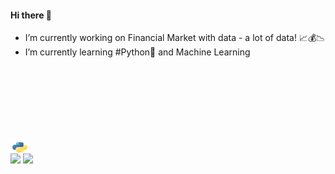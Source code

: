 #### Hi there 👋
- I’m currently working on Financial Market with data - a lot of data! 📈💰📉
- I’m currently learning #Python🐍 and Machine Learning





<div>
   <a ref="https://github.com/thiagoscavone/">
   <img height="100em" scr="https://github-readme-stats.vercel.app/api?username=thiagoscavone&show_icons=true&theme=dracula&include_all_commits=true&count_private=rtue"/>
   <img height="100em" scr="https://github-readme-stats.vercel.app/api/top-langs/?username=thiagoscavone&layout=compact&lnags_count=16&theme=dracula"/>  
</div>


<div style="display: inline_block"><br>
   <img align="center" alt="scavone-Python" height="20" width="30" src="https://raw.githubusercontent.com/devicons/devicon/master/icons/python/python-original.svg">
</div>

<div> 
  <a href = "mailto:thiago.scavone@gmail.com"><img src="https://img.shields.io/badge/-Gmail-%23333?style=for-the-badge&logo=gmail&logoColor=white" target="_blank"></a>
  <a href="https://www.linkedin.com/in/thiagoscavone/" target="_blank"><img src="https://img.shields.io/badge/-LinkedIn-%230077B5?style=for-the-badge&logo=linkedin&logoColor=white" target="_blank"></a> 
  
</div>



